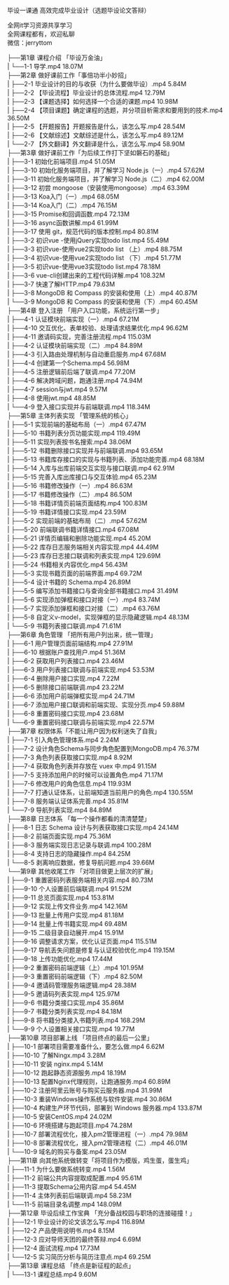 毕设一课通 高效完成毕业设计（选题毕设论文答辩）

全网it学习资源共享学习<br>全网课程都有，欢迎私聊<br>微信：jerryttom<br>

├──第1章 课程介绍 「毕设万金油」<br> | └──1-1 导学.mp4 18.07M<br> ├──第2章 做好课前工作「事倍功半小妙招」<br> | ├──2-1 毕业设计的目的与收获（为什么要做毕设）.mp4 5.84M<br> | ├──2-2 【毕设流程】毕业设计的总体流程.mp4 12.79M<br> | ├──2-3 【课题选择】如何选择一个合适的课题.mp4 10.98M<br> | ├──2-4 【项目课题】确定课程的选题，并分项目析需求和要用到的技术.mp4 36.50M<br> | ├──2-5 【开题报告】开题报告是什么，该怎么写.mp4 28.54M<br> | ├──2-6 【文献综述】文献综述是什么，该怎么写.mp4 89.12M<br> | └──2-7 【外文翻译】外文翻译是什么，该怎么写.mp4 58.90M<br> ├──第3章 做好课前工作「为后续工作打下坚如磐石的基础」<br> | ├──3-1 初始化前端项目.mp4 51.05M<br> | ├──3-10 初始化服务端项目，并了解学习 Node.js（一）.mp4 57.62M<br> | ├──3-11 初始化服务端项目，并了解学习 Node.js（二）.mp4 62.00M<br> | ├──3-12 初尝 mongoose（安装使用mongoose）.mp4 63.39M<br> | ├──3-13 Koa入门（一）.mp4 68.05M<br> | ├──3-14 Koa入门（二）.mp4 76.15M<br> | ├──3-15 Promise和回调函数.mp4 72.13M<br> | ├──3-16 async函数讲解.mp4 61.99M<br> | ├──3-17 使用 git，规范代码的版本控制.mp4 80.81M<br> | ├──3-2 初识vue -使用jQuery实现todo list.mp4 55.49M<br> | ├──3-3 初识vue-使用vue2实现todo list （上）.mp4 88.75M<br> | ├──3-4 初识vue-使用vue2实现todo list （下）.mp4 51.77M<br> | ├──3-5 初识vue-使用vue3实现todo list.mp4 78.18M<br> | ├──3-6 vue-cli创建出来的工程代码详解.mp4 108.32M<br> | ├──3-7 快速了解HTTP.mp4 79.63M<br> | ├──3-8 MongoDB 和 Compass 的安装和使用（上）.mp4 40.87M<br> | └──3-9 MongoDB 和 Compass 的安装和使用（下）.mp4 60.45M<br> ├──第4章 登入注册 「用户入口功能，系统运行第一步」<br> | ├──4-1 认证模块前端实现（一）.mp4 67.21M<br> | ├──4-10 交互优化、表单校验、处理请求结果优化.mp4 96.62M<br> | ├──4-11 邀请码实现，完善注册流程.mp4 115.03M<br> | ├──4-2 认证模块前端实现（二）.mp4 84.89M<br> | ├──4-3 引入路由处理机制与自动重启服务.mp4 67.68M<br> | ├──4-4 创建第一个Schema.mp4 56.98M<br> | ├──4-5 注册逻辑前后端了联调.mp4 77.20M<br> | ├──4-6 解决跨域问题，跑通注册.mp4 74.94M<br> | ├──4-7 session与jwt.mp4 9.57M<br> | ├──4-8 使用jwt.mp4 48.85M<br> | └──4-9 登入接口实现并与前端联调.mp4 118.34M<br> ├──第5章 主体列表实现 「管理系统的核心」<br> | ├──5-1 实现前端的基础布局（一）.mp4 67.47M<br> | ├──5-10 书籍列表分页功能实现.mp4 119.49M<br> | ├──5-11 实现列表按书名搜索.mp4 38.06M<br> | ├──5-12 书籍删除接口实现并与前端联调.mp4 93.65M<br> | ├──5-13 书籍库存接口的实现与书籍列表、添加功能完善.mp4 68.18M<br> | ├──5-14 入库与出库前端交互实现与接口联调.mp4 62.91M<br> | ├──5-15 完善入库出库接口与交互体验.mp4 65.23M<br> | ├──5-16 书籍修改操作（一）.mp4 86.63M<br> | ├──5-17 书籍修改操作（二）.mp4 86.50M<br> | ├──5-18 书籍详情页前端页面结构.mp4 100.83M<br> | ├──5-19 书籍详情接口实现.mp4 23.59M<br> | ├──5-2 实现前端的基础布局（二）.mp4 57.62M<br> | ├──5-20 前端联调书籍详情接口.mp4 67.08M<br> | ├──5-21 详情页编辑和删除功能实现.mp4 45.20M<br> | ├──5-22 库存日志服务端相关内容实现.mp4 44.49M<br> | ├──5-23 库存日志接口联调和列表实现.mp4 129.69M<br> | ├──5-24 书籍相关内容优化.mp4 56.43M<br> | ├──5-3 实现书籍页面的前端界面.mp4 69.72M<br> | ├──5-4 设计书籍的 Schema.mp4 26.89M<br> | ├──5-5 编写添加书籍接口与查询全部书籍接口.mp4 31.49M<br> | ├──5-6 实现添加弹框和接口对接（一）.mp4 83.74M<br> | ├──5-7 实现添加弹框和接口对接（二）.mp4 63.76M<br> | ├──5-8 自定义v-model，实现弹框的显示隐藏逻辑.mp4 48.13M<br> | └──5-9 书籍列表接口联调.mp4 71.61M<br> ├──第6章 角色管理 「把所有用户列出来，统一管理」<br> | ├──6-1 用户管理页面前端结构.mp4 27.91M<br> | ├──6-10 根据账户查找用户.mp4 51.36M<br> | ├──6-2 获取用户列表接口.mp4 23.46M<br> | ├──6-3 用户列表接口联调与前端实现.mp4 53.53M<br> | ├──6-4 删除用户接口实现.mp4 7.22M<br> | ├──6-5 删除接口前端联调.mp4 23.22M<br> | ├──6-6 添加用户前端弹框实现.mp4 24.71M<br> | ├──6-7 添加用户接口联调和前端实现、实现分页.mp4 59.88M<br> | ├──6-8 重置密码接口实现.mp4 23.68M<br> | └──6-9 重置密码接口联调与前端实现.mp4 22.57M<br> ├──第7章 权限体系「不能让用户因为权利迷失了自我」<br> | ├──7-1 引入角色管理体系.mp4 2.24M<br> | ├──7-2 设计角色Schema与同步角色配置到MongoDB.mp4 76.37M<br> | ├──7-3 角色列表获取接口实现.mp4 8.92M<br> | ├──7-4 获取角色列表并存放在 vuex 中.mp4 91.15M<br> | ├──7-5 支持添加用户的时候可以设置角色.mp4 71.17M<br> | ├──7-6 修改用户的角色信息.mp4 119.93M<br> | ├──7-7 打通认证体系，让前端知道当前用户的角色.mp4 130.55M<br> | ├──7-8 服务端认证体系完善.mp4 35.81M<br> | └──7-9 导航列表实现.mp4 84.89M<br> ├──第8章 日志体系 「每一个操作都看的清清楚楚」<br> | ├──8-1 日志 Schema 设计与列表获取接口实现.mp4 24.14M<br> | ├──8-2 前端页面实现.mp4 75.36M<br> | ├──8-3 服务端实现日志记录与联调.mp4 100.28M<br> | ├──8-4 支持日志的隐藏操作.mp4 84.25M<br> | └──8-5 剥离响应数据，修复导航问题.mp4 39.66M<br> └──第9章 其他收尾工作 「对项目做更上层次的扩展」<br> | ├──9-1 重置密码列表服务端相关内容.mp4 80.73M<br> | ├──9-10 个人设置前后端联调.mp4 91.52M<br> | ├──9-11 总览页面实现.mp4 153.81M<br> | ├──9-12 实现上传文件业务.mp4 142.16M<br> | ├──9-13 批量上传用户实现.mp4 81.18M<br> | ├──9-14 批量上传书籍实现.mp4 69.48M<br> | ├──9-15 二级目录自动展开.mp4 15.91M<br> | ├──9-16 调整请求方案，优化认证页面.mp4 115.51M<br> | ├──9-17 导航丢失问题是修复与认证校验优化.mp4 119.15M<br> | ├──9-18 上传功能优化.mp4 17.44M<br> | ├──9-2 重置密码前端逻辑（上）.mp4 101.95M<br> | ├──9-3 重置密码前端逻辑（下）.mp4 82.50M<br> | ├──9-4 邀请码管理服务端逻辑.mp4 28.38M<br> | ├──9-5 邀请码列表实现.mp4 125.97M<br> | ├──9-6 书籍分类接口实现.mp4 35.86M<br> | ├──9-7 书籍分类列表实现.mp4 84.18M<br> | ├──9-8 将书籍分类接入书籍列表.mp4 168.29M<br> | └──9-9 个人设置相关接口实现.mp4 19.77M<br> ├──第10章 项目部署上线 「项目终点的最后一公里」<br> | ├──10-1 部署项目需要准备什么，要怎么做.mp4 6.62M<br> | ├──10-10 了解Ningx.mp4 3.28M<br> | ├──10-11 安装 nginx.mp4 5.14M<br> | ├──10-12 跑起静态资源服务.mp4 18.19M<br> | ├──10-13 配置Nginx代理规则，让跑通服务.mp4 60.89M<br> | ├──10-2 注册阿里云账号与购买云服务器.mp4 31.99M<br> | ├──10-3 重装Windows操作系统与软件安装.mp4 30.86M<br> | ├──10-4 构建生产环节代码，部署到 Windows 服务器.mp4 133.87M<br> | ├──10-5 安装CentOS.mp4 24.02M<br> | ├──10-6 环境搭建与跑起项目.mp4 74.28M<br> | ├──10-7 部署流程优化，接入pm2管理进程（一）.mp4 79.98M<br> | ├──10-8 部署流程优化，接入pm2管理进程（二）.mp4 46.01M<br> | └──10-9 域名的购买与备案.mp4 23.05M<br> ├──第11章 向其他系统做转变「将项目作为模版，鸡生蛋，蛋生鸡」<br> | ├──11-1 为什么要做系统转变.mp4 1.56M<br> | ├──11-2 前端公共内容提取成配置.mp4 95.61M<br> | ├──11-3 提取Schema公用内容.mp4 54.45M<br> | ├──11-4 主体列表前后端联调.mp4 58.23M<br> | └──11-5 前端目录名调整.mp4 148.09M<br> ├──第12章 毕设后续工作宝典 「充分备战校园与职场的连接碰撞！」<br> | ├──12-1 毕业设计的论文该怎么写.mp4 116.89M<br> | ├──12-2 产品使用说明书.mp4 8.15M<br> | ├──12-3 应对导师天团的最终答辩.mp4 6.69M<br> | ├──12-4 面试流程.mp4 17.73M<br> | └──12-5 实习简历分析与简历注意点.mp4 69.25M<br> ├──第13章 课程总结 「终点是新征程的起点」<br> | └──13-1 课程总结.mp4 9.60M